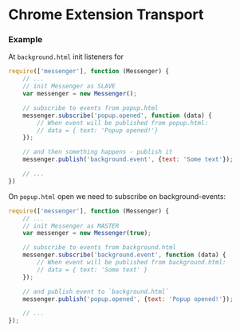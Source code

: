 # Chrome Extension Transport

### Example
At `background.html` init listeners for
```javascript
require(['messenger'], function (Messenger) {
    // ...
    // init Messenger as SLAVE
    var messenger = new Messenger();

    // subscribe to events from popup.html
    messenger.subscribe('popup.opened', function (data) {
        // When event will be published from popup.html:
        // data = { text: 'Popup opened!'}
    });

    // and then something happens - publish it
    messenger.publish('background.event', {text: 'Some text'});

    // ...
})
```

On `popup.html` open we need to subscribe on background-events:
```javascript
require(['messenger'], function (Messenger) {
    // ...
    // init Messenger as MASTER
    var messenger = new Messenger(true);

    // subscribe to events from background.html
    messenger.subscribe('background.event', function (data) {
        // When event will be published from background.html:
        // data = { text: 'Some text' }
    });

    // and publish event to `background.html`
    messenger.publish('popup.opened', {text: 'Popup opened!'});

    // ...
});
```